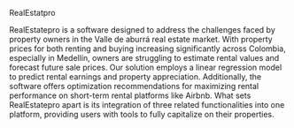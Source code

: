 RealEstatpro


RealEstatepro is a software designed to address the challenges faced by property owners in the Valle de aburrá real estate market. With property prices for both renting and buying increasing significantly across Colombia, especially in Medellín, owners are struggling to estimate rental values and forecast future sale prices. Our solution employs a linear regression model to predict rental earnings and property appreciation. Additionally, the software offers optimization recommendations for maximizing rental performance on short-term rental platforms like Airbnb. What sets RealEstatepro apart is its integration of three related functionalities into one platform, providing users with tools to fully capitalize on their properties.
